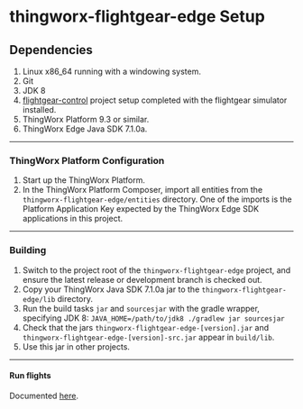 # thingworx-flightgear-edge Setup #

## Dependencies ##
1. Linux x86_64 running with a windowing system.
1. Git
1. JDK 8
1. [flightgear-control](https://github.com/jas0ndiamond/flightgear-control) project setup completed with the flightgear simulator installed.
1. ThingWorx Platform 9.3 or similar.
1. ThingWorx Edge Java SDK 7.1.0a.

---
### ThingWorx Platform Configuration ###
1. Start up the ThingWorx Platform.
1. In the ThingWorx Platform Composer, import all entities from the `thingworx-flightgear-edge/entities` directory. One of the imports is the Platform Application Key expected by the ThingWorx Edge SDK applications in this project.

---
### Building ###
1. Switch to the project root of the `thingworx-flightgear-edge` project, and ensure the latest release or development branch is checked out.
1. Copy your ThingWorx Java SDK 7.1.0a jar to the `thingworx-flightgear-edge/lib` directory.
1. Run the build tasks `jar` and `sourcesjar` with the gradle wrapper, specifying JDK 8:
    `JAVA_HOME=/path/to/jdk8 ./gradlew jar sourcesjar`
1. Check that the jars `thingworx-flightgear-edge-[version].jar` and `thingworx-flightgear-edge-[version]-src.jar` appear in `build/lib`.
1. Use this jar in other projects.

---
#### Run flights ####

Documented [here](OPERATION.md).
